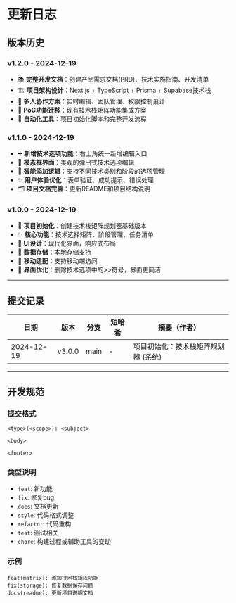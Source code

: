 # 更新日志

## 版本历史

### v1.2.0 - 2024-12-19
- 📚 **完整开发文档**：创建产品需求文档(PRD)、技术实施指南、开发清单
- 🏗️ **项目架构设计**：Next.js + TypeScript + Prisma + Supabase技术栈
- 👥 **多人协作方案**：实时编辑、团队管理、权限控制设计
- 🔄 **PoC功能迁移**：现有技术栈矩阵功能集成方案
- 🚀 **自动化工具**：项目初始化脚本和完整开发流程

### v1.1.0 - 2024-12-19
- ➕ **新增技术选项功能**：右上角统一新增编辑入口
- 🎨 **模态框界面**：美观的弹出式技术选项编辑
- 🔧 **智能添加逻辑**：支持不同技术类别和阶段的选项管理
- ✨ **用户体验优化**：表单验证、成功提示、错误处理
- 🗂️ **项目文档完善**：更新README和项目结构说明

### v1.0.0 - 2024-12-19
- 🎉 **项目初始化**：创建技术栈矩阵规划器基础版本
- ✨ **核心功能**：技术选择矩阵、阶段管理、任务清单
- 🎨 **UI设计**：现代化界面，响应式布局
- 💾 **数据存储**：本地存储支持
- 📱 **移动适配**：支持移动端访问
- 🧹 **界面优化**：删除技术选项中的>>符号，界面更简洁

---

## 提交记录

| 日期 | 版本 | 分支 | 短哈希 | 摘要（作者） |
|------|------|------|--------|-------------|
| 2024-12-19 | v3.0.0 | main | - | 项目初始化：技术栈矩阵规划器 (系统) |

---

## 开发规范

### 提交格式
```
<type>(<scope>): <subject>

<body>

<footer>
```

### 类型说明
- `feat`: 新功能
- `fix`: 修复bug
- `docs`: 文档更新
- `style`: 代码格式调整
- `refactor`: 代码重构
- `test`: 测试相关
- `chore`: 构建过程或辅助工具的变动

### 示例
```
feat(matrix): 添加技术栈矩阵功能
fix(storage): 修复数据保存问题
docs(readme): 更新项目说明文档
```
